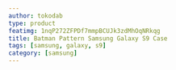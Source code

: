 ```yaml
---
author: tokodab
type: product
featimg: 1nqP272ZFPDf7mmpBCUJk3zdMhOqNRkqg
title: Batman Pattern Samsung Galaxy S9 Case
tags: [samsung, galaxy, s9]
category: [samsung]
---
```

